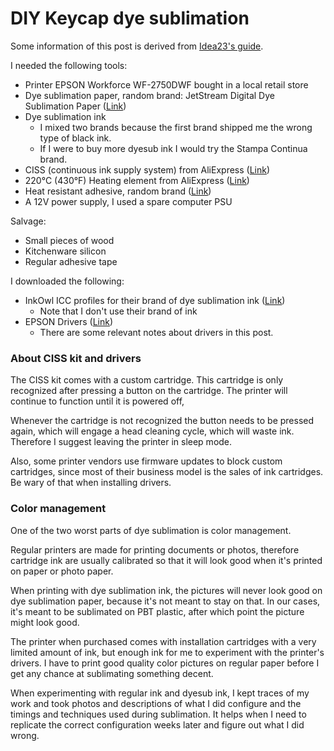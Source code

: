 # DIY Keycap dye sublimation

Some information of this post is derived from [Idea23's guide](https://www.reddit.com/r/MechanicalKeyboards/comments/6egoot/idea23_how_to_dye_sub_your_own_caps/).

I needed the following tools:

- Printer EPSON Workforce WF-2750DWF bought in a local retail store
- Dye sublimation paper, random brand: JetStream Digital Dye Sublimation Paper ([Link](https://www.amazon.fr/gp/product/B00YEIKFMC/ref=oh_aui_detailpage_o04_s00?ie=UTF8&psc=1))
- Dye sublimation ink
  - I mixed two brands because the first brand shipped me the wrong type of black ink.
  - If I were to buy more dyesub ink I would try the Stampa Continua brand.
- CISS (continuous ink supply system) from AliExpress ([Link](https://fr.aliexpress.com/store/product/4-Color-Set-T1631-T1634-Continuous-Ink-Supply-System-For-EPSON-WF-2650-WF-2660-WF/1653202_32590500568.html?spm=a2g0w.12010615.0.0.72f28cffvUBW24))
- 220°C (430°F) Heating element from AliExpress ([Link](https://fr.aliexpress.com/item/2-Pcs-Ptc-Heaters-Heating-Element-Hair-Dryer-Accessories-Curlers-Heater-80-120-220-Degrees-Celsius/32695646350.html?ws_ab_test=searchweb0_0%2Csearchweb201602_1_10152_10065_10151_10130_10068_10136_10137_10157_10060_10138_10155_10062_10156_437_10154_10056_10055_10054_10059_303_100031_10099_10103_10102_10096_10147_10052_10053_10107_10050_10142_10051_10084_10083_10080_10082_10081_10178_10110_519_10111_10112_10113_10114_10182_10185_10078_10079_10073_10123_142%2Csearchweb201603_16%2CppcSwitch_5&btsid=d9b33f4c-f63e-4adb-8c9c-402c51550ff0&algo_expid=33118be6-cc77-44b3-b2a0-9dc4772bf5b6-0&algo_pvid=33118be6-cc77-44b3-b2a0-9dc4772bf5b6))
- Heat resistant adhesive, random brand ([Link](https://www.amazon.fr/gp/product/B00EU83A2I/ref=oh_aui_detailpage_o00_s00?ie=UTF8&psc=1))
- A 12V power supply, I used a spare computer PSU

Salvage:
- Small pieces of wood
- Kitchenware silicon
- Regular adhesive tape

I downloaded the following:

- InkOwl ICC profiles for their brand of dye sublimation ink ([Link](https://www.inkowl.com/page/performance-d-icc-profiles/))
  - Note that I don't use their brand of ink
- EPSON Drivers ([Link](ftp://download.epson-europe.com/pub/download/6031/epson603119eu.exe))
  - There are some relevant notes about drivers in this post.

### About CISS kit and drivers

The CISS kit comes with a custom cartridge. This cartridge is only recognized after pressing a button on the cartridge. The printer will continue to function until it is powered off,

Whenever the cartridge is not recognized the button needs to be pressed again, which will engage a head cleaning cycle, which will waste ink. Therefore I suggest leaving the printer in sleep mode.

Also, some printer vendors use firmware updates to block custom cartridges, since most of their business model is the sales of ink cartridges. Be wary of that when installing drivers.

### Color management

One of the two worst parts of dye sublimation is color management.

Regular printers are made for printing documents or photos, therefore cartridge ink are usually calibrated so that it will look good when it's printed on paper or photo paper.

When printing with dye sublimation ink, the pictures will never look good on dye sublimation paper, because it's not meant to stay on that. In our cases, it's meant to be sublimated on PBT plastic, after which point the picture might look good.

The printer when purchased comes with installation cartridges with a very limited amount of ink, but enough ink for me to experiment with the printer's drivers. I have to print good quality color pictures on regular paper before I get any chance at sublimating something decent.

When experimenting with regular ink and dyesub ink, I kept traces of my work and took photos and descriptions of what I did configure and the timings and techniques used during sublimation. It helps when I need to replicate the correct configuration weeks later and figure out what I did wrong.

